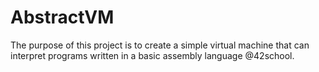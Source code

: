 # AbstractVM
The purpose of this project is to create a simple virtual machine that can interpret programs written in a basic assembly language @42school.
